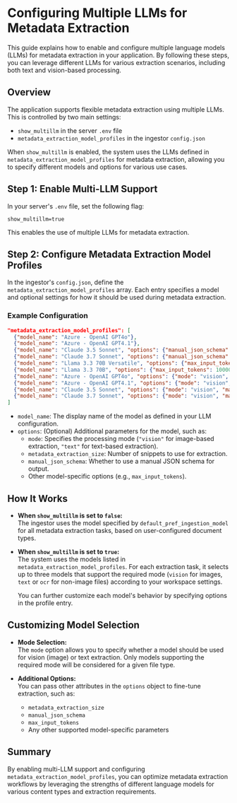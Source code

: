 # Configuring Multiple LLMs for Metadata Extraction

This guide explains how to enable and configure multiple language models (LLMs) for metadata extraction in your application. By following these steps, you can leverage different LLMs for various extraction scenarios, including both text and vision-based processing.

## Overview

The application supports flexible metadata extraction using multiple LLMs. This is controlled by two main settings:
- `show_multillm` in the server `.env` file
- `metadata_extraction_model_profiles` in the ingestor `config.json`

When `show_multillm` is enabled, the system uses the LLMs defined in `metadata_extraction_model_profiles` for metadata extraction, allowing you to specify different models and options for various use cases.

## Step 1: Enable Multi-LLM Support

In your server's `.env` file, set the following flag:

```
show_multillm=true
```

This enables the use of multiple LLMs for metadata extraction.

## Step 2: Configure Metadata Extraction Model Profiles

In the ingestor's `config.json`, define the `metadata_extraction_model_profiles` array. Each entry specifies a model and optional settings for how it should be used during metadata extraction.

### Example Configuration

```json
"metadata_extraction_model_profiles": [
  {"model_name": "Azure - OpenAI GPT4o"},
  {"model_name": "Azure - OpenAI GPT4.1"},
  {"model_name": "Claude 3.5 Sonnet", "options": {"manual_json_schema": true, "metadata_extraction_size": 5}},
  {"model_name": "Claude 3.7 Sonnet", "options": {"manual_json_schema": true, "metadata_extraction_size": 5}},
  {"model_name": "Llama 3.3 70B Versatile", "options": {"max_input_tokens": 4000, "manual_json_schema": true, "metadata_extraction_size": 20}},
  {"model_name": "Llama 3.3 70B", "options": {"max_input_tokens": 10000, "manual_json_schema": true, "metadata_extraction_size": 20}},
  {"model_name": "Azure - OpenAI GPT4o", "options": {"mode": "vision", "metadata_extraction_size": 20}},
  {"model_name": "Azure - OpenAI GPT4.1", "options": {"mode": "vision", "metadata_extraction_size": 20}},
  {"model_name": "Claude 3.5 Sonnet", "options": {"mode": "vision", "manual_json_schema": true, "metadata_extraction_size": 5}},
  {"model_name": "Claude 3.7 Sonnet", "options": {"mode": "vision", "manual_json_schema": true, "metadata_extraction_size": 5}}
]
```

- `model_name`: The display name of the model as defined in your LLM configuration.
- `options`: (Optional) Additional parameters for the model, such as:
  - `mode`: Specifies the processing mode (`"vision"` for image-based extraction, `"text"` for text-based extraction).
  - `metadata_extraction_size`: Number of snippets to use for extraction.
  - `manual_json_schema`: Whether to use a manual JSON schema for output.
  - Other model-specific options (e.g., `max_input_tokens`).

## How It Works

- **When `show_multillm` is set to `false`:**  
  The ingestor uses the model specified by `default_pref_ingestion_model` for all metadata extraction tasks, based on user-configured document types.

- **When `show_multillm` is set to `true`:**  
  The system uses the models listed in `metadata_extraction_model_profiles`. For each extraction task, it selects up to three models that support the required mode (`vision` for images, `text` or `ocr` for non-image files) according to your workspace settings.

  You can further customize each model's behavior by specifying options in the profile entry.

## Customizing Model Selection

- **Mode Selection:**  
  The `mode` option allows you to specify whether a model should be used for vision (image) or text extraction. Only models supporting the required mode will be considered for a given file type.

- **Additional Options:**  
  You can pass other attributes in the `options` object to fine-tune extraction, such as:
  - `metadata_extraction_size`
  - `manual_json_schema`
  - `max_input_tokens`
  - Any other supported model-specific parameters

## Summary

By enabling multi-LLM support and configuring `metadata_extraction_model_profiles`, you can optimize metadata extraction workflows by leveraging the strengths of different language models for various content types and extraction requirements.
